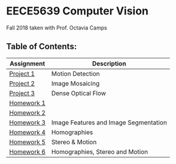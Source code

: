 # EECE5639 Computer Vision  
Fall 2018 taken with Prof. Octavia Camps   

## Table of Contents:
|Assignment                   |Description                          |
|-----------------------------|-------------------------------------|
|[Project 1][p1]              |Motion Detection                     |
|[Project 2][p2]              |Image Mosaicing                      |
|[Project 3][p3]              |Dense Optical Flow                   |
|[Homework 1][hw1]            |                                     |
|[Homework 2][hw2]            |                                     |
|[Homework 3][hw3]            |Image Features and Image Segmentation|
|[Homework 4][hw4]            |Homographies                         |
|[Homework 5][hw5]            |Stereo & Motion                      |
|[Homework 6][hw6]            |Homographies, Stereo and Motion      |


[hw1]: ./Homework-1
[hw2]: ./Homework-2
[hw3]: ./Homework-3
[hw4]: ./Homework-4
[hw5]: ./Homework-5
[hw6]: ./Homework-6
[p1]: ./Project-1
[p2]: ./Project-2
[p3]: ./Project-3
